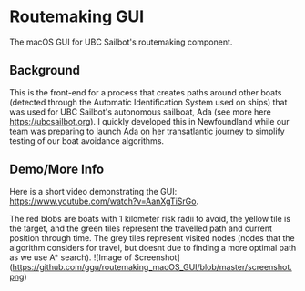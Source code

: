 # Routemaking GUI
The macOS GUI for UBC Sailbot's routemaking component.

## Background
This is the front-end for a process that creates paths around other boats (detected through the Automatic Identification System used on ships) that was used for UBC Sailbot's autonomous sailboat, Ada (see more here https://ubcsailbot.org). I quickly developed this in Newfoundland while our team was preparing to launch Ada on her transatlantic journey to simplify testing of our boat avoidance algorithms. 

## Demo/More Info
Here is a short video demonstrating the GUI: https://www.youtube.com/watch?v=AanXgTiSrGo.

The red blobs are boats with 1 kilometer risk radii to avoid, the yellow tile is the target, and the green tiles represent the travelled path and current position through time. The grey tiles represent visited nodes (nodes that the algorithm considers for travel, but doesnt due to finding a more optimal path as we use A* search).
![Image of Screenshot]
(https://github.com/ggu/routemaking_macOS_GUI/blob/master/screenshot.png)

